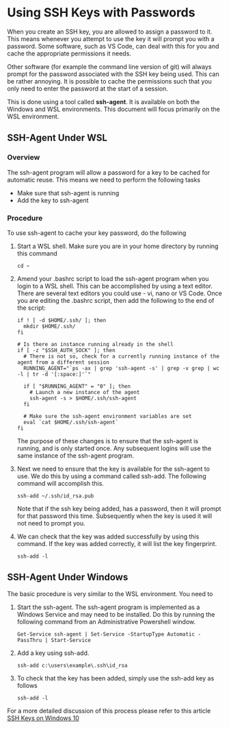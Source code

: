 # Using SSH Keys with Passwords

When you create an SSH key, you are allowed to assign a password to it.  This means whenever you attempt to use the key it will prompt you with a password.  Some software, such as VS Code, can deal with this for you and cache the appropriate permissions it needs.

Other software (for example the command line version of git) will always prompt for the password associated with the SSH key being used.  This can be rather annoying.  It is possible to cache the permissions such that you only need to enter the password at the start of a session.

This is done using a tool called **ssh-agent**.  It is available on both the Windows and WSL environments.  This document will focus primarily on the WSL environment.

## SSH-Agent Under WSL

### Overview

The ssh-agent program will allow a password for a key to be cached for automatic reuse.  This means we need to perform the following tasks

- Make sure that ssh-agent is running
- Add the key to ssh-agent

### Procedure

To use ssh-agent to cache your key password, do the following

1. Start a WSL shell.  Make sure you are in your home directory by running this command

   ```text
   cd ~
   ```

2. Amend your .bashrc script to load the ssh-agent program when you login to a WSL shell.  This can be accomplished by using a text editor.  There are several text editors you could use - vi, nano or VS Code.  Once you are editing the .bashrc script, then add the following to the end of the script:

   ```text
   if ! [ -d $HOME/.ssh/ ]; then
     mkdir $HOME/.ssh/
   fi

   # Is there an instance running already in the shell
   if [ -z "$SSH_AUTH_SOCK" ]; then
     # There is not so, check for a currently running instance of the agent from a different session
     RUNNING_AGENT="`ps -ax | grep 'ssh-agent -s' | grep -v grep | wc -l | tr -d '[:space:]'`"

     if [ "$RUNNING_AGENT" = "0" ]; then
       # Launch a new instance of the agent
       ssh-agent -s > $HOME/.ssh/ssh-agent
     fi

     # Make sure the ssh-agent environment variables are set
     eval `cat $HOME/.ssh/ssh-agent`
   fi
   ```

   The purpose of these changes is to ensure that the ssh-agent is running, and is only started once.  Any subsequent logins will use the same instance of the ssh-agent program.

3. Next we need to ensure that the key is available for the ssh-agent to use.  We do this by using a command called ssh-add.  The following command will accomplish this.

   ```text
   ssh-add ~/.ssh/id_rsa.pub
   ```

   Note that if the ssh key being added, has a password, then it will prompt for that password this time.  Subsequently when the key is used it will not need to prompt you.

4. We can check that the key was added successfully by using this command.  If the key was added correctly, it will list the key fingerprint.

   ```text
   ssh-add -l
   ```

## SSH-Agent Under Windows

The basic procedure is very similar to the WSL environment.  You need to

1. Start the ssh-agent.  The ssh-agent program is implemented as a Windows Service and may need to be installed.  Do this by running the following command from an Administrative Powershell window.

   ```text
   Get-Service ssh-agent | Set-Service -StartupType Automatic -PassThru | Start-Service
   ```

2. Add a key using ssh-add.

   ```text
   ssh-add c:\users\example\.ssh\id_rsa
   ```

3. To check that the key has been added, simply use the ssh-add key as follows

   ```text
   ssh-add -l
   ```

For a more detailed discussion of this process please refer to this article [SSH Keys on Windows 10](https://richardballard.co.uk/ssh-keys-on-windows-10/)
